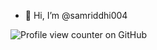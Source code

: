 - 👋 Hi, I’m @samriddhi004

![Profile view counter on GitHub](https://komarev.com/ghpvc/?username=samriddhi004)





<!---
samriddhi004/samriddhi004 is a ✨ special ✨ repository because its `README.md` (this file) appears on your GitHub profile.
You can click the Preview link to take a look at your changes.
--->
